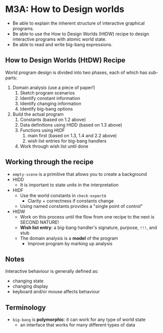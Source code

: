 # M3A: How to Design worlds

- Be able to explain the inherent structure of interactive graphical programs.
- Be able to use the How to Design Worlds (HtDW) recipe to design interactive programs with atomic world state.
- Be able to read and write big-bang expressions.

## How to Design Worlds (HtDW) Recipe

World program design is divided into two phases, each of which has sub-parts:

1. Domain analysis (use a piece of paper!)
    1. Sketch program scenarios
    2. Identify constant information
    3. Identify changing information
    4. Identify big-bang options
2. Build the actual program
    1. Constants (based on 1.2 above)
    2. Data definitions using HtDD (based on 1.3 above)
    3. Functions using HtDF
        1. main first (based on 1.3, 1.4 and 2.2 above)
        2. wish list entries for big-bang handlers
    4. Work through wish list until done

## Working through the recipe

- `empty-scene` is a primitive that allows you to create a background
- HtDD
  - It is important to state units in the interpretation
- HtDF
  - Use the world constants in `check-expect`s
    - Clarity + correctness if constants change
  - Using named constants provides a "single point of control"
- HtDW
  - Work on this process until the flow from one recipe to the next is SECOND NATURE!
  - **Wish list entry**: a big-bang handler's signature, purpose, `!!!`, and stub
  - The domain analysis is a **model** of the program
    - Improve program by marking up analysis

## Notes

Interactive behaviour is generally defined as:

- changing state
- changing display
- keyboard and/or mouse affects behaviour

## Terminology

- `big-bang` is **polymorphic**: it can work for any type of world state
  - an interface that works for many different types of data
